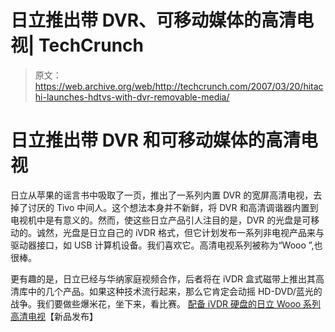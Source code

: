 # 日立推出带 DVR、可移动媒体的高清电视| TechCrunch

> 原文：<https://web.archive.org/web/http://techcrunch.com/2007/03/20/hitachi-launches-hdtvs-with-dvr-removable-media/>

# 日立推出带 DVR 和可移动媒体的高清电视

日立从苹果的谣言书中吸取了一页，推出了一系列内置 DVR 的宽屏高清电视，去掉了讨厌的 Tivo 中间人。这个想法本身并不新鲜，将 DVR 和高清调谐器内置到电视机中是有意义的。然而，使这些日立产品引人注目的是，DVR 的光盘是可移动的。诚然，光盘是日立自己的 iVDR 格式，但它计划发布一系列非电视产品来与驱动器接口，如 USB 计算机设备。我们喜欢它。高清电视系列被称为“Wooo ”,也很棒。

更有趣的是，日立已经与华纳家庭视频合作，后者将在 iVDR 盒式磁带上推出其高清库中的几个产品。如果这种技术流行起来，那么它肯定会动摇 HD-DVD/蓝光的战争。我们要做些爆米花，坐下来，看比赛。
 [配备 iVDR 硬盘的日立 Wooo 系列高清电视](https://web.archive.org/web/20130628202902/http://www.newlaunches.com/archives/hitachi_wooo_series_hd_tvs_with_ivdr_hard_disk.php)【新品发布】